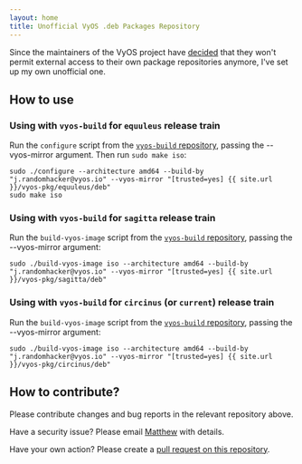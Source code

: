 ```yaml
---
layout: home
title: Unofficial VyOS .deb Packages Repository
---
```

Since the maintainers of the VyOS project have [decided](https://blog.vyos.io/community-contributors-userbase-and-lts-builds) that they won't permit external access to their own package repositories anymore, I've set up my own unofficial one.

## How to use

### Using with `vyos-build` for `equuleus` release train

Run the `configure` script from the [`vyos-build` repository](https://github.com/vyos/vyos-build/tree/equuleus), passing the --vyos-mirror argument. Then run `sudo make iso`:

```
sudo ./configure --architecture amd64 --build-by "j.randomhacker@vyos.io" --vyos-mirror "[trusted=yes] {{ site.url }}/vyos-pkg/equuleus/deb"
sudo make iso
```

### Using with `vyos-build` for `sagitta` release train

Run the `build-vyos-image` script from the [`vyos-build` repository](https://github.com/vyos/vyos-build/tree/sagitta), passing the --vyos-mirror argument:

```
sudo ./build-vyos-image iso --architecture amd64 --build-by "j.randomhacker@vyos.io" --vyos-mirror "[trusted=yes] {{ site.url }}/vyos-pkg/sagitta/deb"
```

### Using with `vyos-build` for `circinus` (or `current`) release train

Run the `build-vyos-image` script from the [`vyos-build` repository](https://github.com/vyos/vyos-build/tree/current), passing the --vyos-mirror argument:

```
sudo ./build-vyos-image iso --architecture amd64 --build-by "j.randomhacker@vyos.io" --vyos-mirror "[trusted=yes] {{ site.url }}/vyos-pkg/circinus/deb"
```

## How to contribute?

Please contribute changes and bug reports in the relevant repository above.

Have a security issue? Please email [Matthew](mailto:matthew@kobayashi.au) with details.

Have your own action? Please create a [pull request on this repository](https://mattkobayashi.github.io/vyos-pkg.github.io/pulls).
